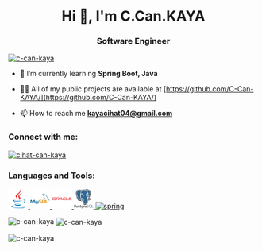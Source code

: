 <h1 align="center">Hi 👋, I'm C.Can.KAYA</h1>
<h3 align="center">Software Engineer</h3>

<p align="left"> <a href="https://github.com/ryo-ma/github-profile-trophy"><img src="https://github-profile-trophy.vercel.app/?username=c-can-kaya" alt="c-can-kaya" /></a> </p>

- 🌱 I’m currently learning **Spring Boot, Java**

- 👨‍💻 All of my public projects are available at [https://github.com/C-Can-KAYA/](https://github.com/C-Can-KAYA/)

- 📫 How to reach me **kayacihat04@gmail.com**

<h3 align="left">Connect with me:</h3>
<p align="left">
<a href="https://linkedin.com/in/cihat-can-kaya" target="blank"><img align="center" src="https://raw.githubusercontent.com/rahuldkjain/github-profile-readme-generator/master/src/images/icons/Social/linked-in-alt.svg" alt="cihat-can-kaya" height="30" width="40" /></a>
</p>

<h3 align="left">Languages and Tools:</h3>
<p align="left"> <a href="https://www.java.com" target="_blank" rel="noreferrer"> <img src="https://raw.githubusercontent.com/devicons/devicon/master/icons/java/java-original.svg" alt="java" width="40" height="40"/> </a> <a href="https://www.mysql.com/" target="_blank" rel="noreferrer"> <img src="https://raw.githubusercontent.com/devicons/devicon/master/icons/mysql/mysql-original-wordmark.svg" alt="mysql" width="40" height="40"/> </a> <a href="https://www.oracle.com/" target="_blank" rel="noreferrer"> <img src="https://raw.githubusercontent.com/devicons/devicon/master/icons/oracle/oracle-original.svg" alt="oracle" width="40" height="40"/> </a> <a href="https://www.postgresql.org" target="_blank" rel="noreferrer"> <img src="https://raw.githubusercontent.com/devicons/devicon/master/icons/postgresql/postgresql-original-wordmark.svg" alt="postgresql" width="40" height="40"/> </a> <a href="https://spring.io/" target="_blank" rel="noreferrer"> <img src="https://www.vectorlogo.zone/logos/springio/springio-icon.svg" alt="spring" width="40" height="40"/> </a> </p>

<p><img align="left" src="https://github-readme-stats.vercel.app/api/top-langs?username=c-can-kaya&show_icons=true&locale=en&layout=compact" alt="c-can-kaya" /></p>

<p>&nbsp;<img align="center" src="https://github-readme-stats.vercel.app/api?username=c-can-kaya&show_icons=true&locale=en" alt="c-can-kaya" /></p>

<p><img align="center" src="https://github-readme-streak-stats.herokuapp.com/?user=c-can-kaya&theme=default" alt="c-can-kaya" /></p>
